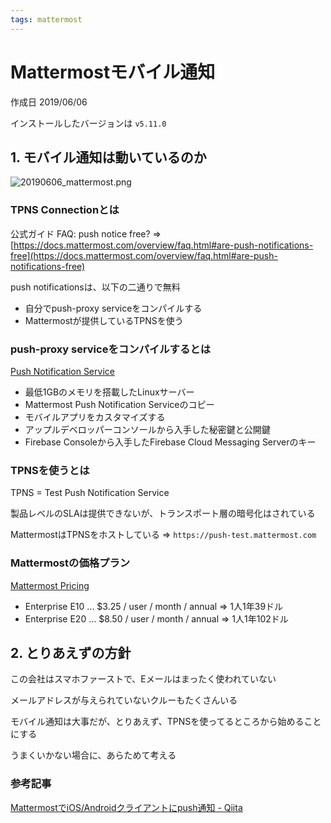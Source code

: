 ```yaml
---
tags: mattermost
---
```


# Mattermostモバイル通知

作成日 2019/06/06

インストールしたバージョンは `v5.11.0`

## 1. モバイル通知は動いているのか

![20190606_mattermost.png](https://imgur.com/tLJPhuU.png)

### TPNS Connectionとは

公式ガイド FAQ: push notice free? => [https://docs.mattermost.com/overview/faq.html#are-push-notifications-free](https://docs.mattermost.com/overview/faq.html#are-push-notifications-free)

push notificationsは、以下の二通りで無料

- 自分でpush-proxy serviceをコンパイルする
- Mattermostが提供しているTPNSを使う

### push-proxy serviceをコンパイルするとは

[Push Notification Service](https://developers.mattermost.com/contribute/mobile/push-notifications/service/)

- 最低1GBのメモリを搭載したLinuxサーバー
- Mattermost Push Notification Serviceのコピー
- モバイルアプリをカスタマイズする
- アップルデベロッパーコンソールから入手した秘密鍵と公開鍵
- Firebase Consoleから入手したFirebase Cloud Messaging Serverのキー

### TPNSを使うとは

TPNS = Test Push Notification Service

製品レベルのSLAは提供できないが、トランスポート層の暗号化はされている

MattermostはTPNSをホストしている => `https://push-test.mattermost.com`

### Mattermostの価格プラン

[Mattermost Pricing](https://mattermost.com/pricing/)

- Enterprise E10 ... $3.25 / user / month / annual => 1人1年39ドル
- Enterprise E20 ... $8.50 / user / month / annual => 1人1年102ドル

## 2. とりあえずの方針

この会社はスマホファーストで、Eメールはまったく使われていない

メールアドレスが与えられていないクルーもたくさんいる

モバイル通知は大事だが、とりあえず、TPNSを使ってるところから始めることにする

うまくいかない場合に、あらためて考える

### 参考記事

[MattermostでiOS/Androidクライアントにpush通知 \- Qiita](https://qiita.com/terukizm/items/d34ea4dbc00a9da920b8)
